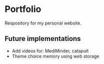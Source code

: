# Portfolio
Respository for my personal website.

## Future implementations
- Add videos for: MediMinder, catapult
- Theme choice memory using web storage
